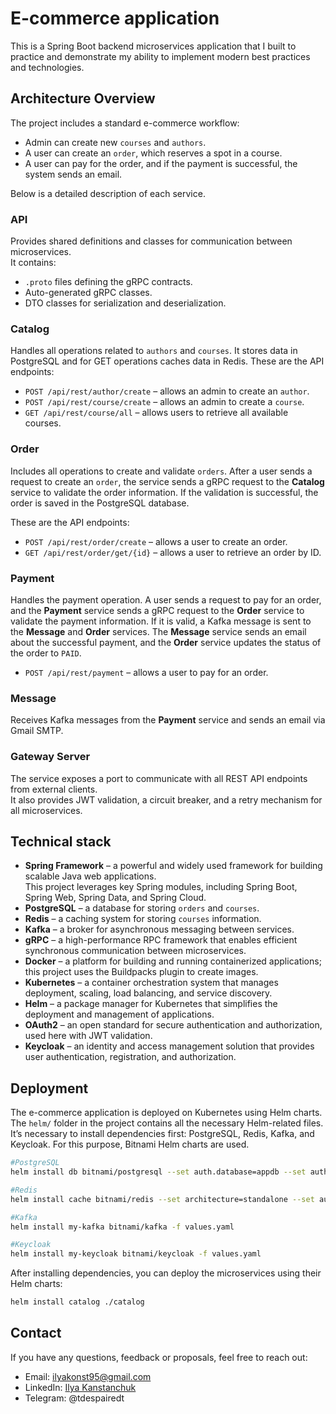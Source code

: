 # E-commerce application

This is a Spring Boot backend microservices application that I built to practice and demonstrate my ability to implement modern best practices and technologies.

## Architecture Overview

The project includes a standard e-commerce workflow:

- Admin can create new `courses` and `authors`.
- A user can create an `order`, which reserves a spot in a course.
- A user can pay for the order, and if the payment is successful, the system sends an email.

Below is a detailed description of each service.

### API

Provides shared definitions and classes for communication between microservices.  
It contains:

- `.proto` files defining the gRPC contracts.
- Auto-generated gRPC classes.
- DTO classes for serialization and deserialization.

### Catalog

Handles all operations related to `authors` and `courses`. It stores data in PostgreSQL and for GET operations caches data in Redis. These are the API endpoints:

- `POST /api/rest/author/create` – allows an admin to create an `author`.
- `POST /api/rest/course/create` – allows an admin to create a `course`.
- `GET /api/rest/course/all` – allows users to retrieve all available courses.

### Order

Includes all operations to create and validate `orders`. After a user sends a request to create an `order`, the service sends a gRPC request to the **Catalog** service to validate the order information. If the validation is successful, the order is saved in the PostgreSQL database.

These are the API endpoints:

- `POST /api/rest/order/create` – allows a user to create an order.
- `GET /api/rest/order/get/{id}` – allows a user to retrieve an order by ID.

### Payment

Handles the payment operation. A user sends a request to pay for an order, and the **Payment** service sends a gRPC request to the **Order** service to validate the payment information. If it is valid, a Kafka message is sent to the **Message** and **Order** services. The **Message** service sends an email about the successful payment, and the **Order** service updates the status of the order to `PAID`.

- `POST /api/rest/payment` – allows a user to pay for an order.

### Message

Receives Kafka messages from the **Payment** service and sends an email via Gmail SMTP.

### Gateway Server

The service exposes a port to communicate with all REST API endpoints from external clients.  
It also provides JWT validation, a circuit breaker, and a retry mechanism for all microservices.

## Technical stack

- **Spring Framework** – a powerful and widely used framework for building scalable Java web applications.  
  This project leverages key Spring modules, including Spring Boot, Spring Web, Spring Data, and Spring Cloud.
- **PostgreSQL** – a database for storing `orders` and `courses`.
- **Redis** – a caching system for storing `courses` information.
- **Kafka** – a broker for asynchronous messaging between services.
- **gRPC** – a high-performance RPC framework that enables efficient synchronous communication between microservices.
- **Docker** – a platform for building and running containerized applications; this project uses the Buildpacks plugin to create images.
- **Kubernetes** – a container orchestration system that manages deployment, scaling, load balancing, and service discovery.
- **Helm** – a package manager for Kubernetes that simplifies the deployment and management of applications.
- **OAuth2** – an open standard for secure authentication and authorization, used here with JWT validation.
- **Keycloak** – an identity and access management solution that provides user authentication, registration, and authorization.

## Deployment

The e-commerce application is deployed on Kubernetes using Helm charts. The `helm/` folder in the project contains all the necessary Helm-related files.  
It’s necessary to install dependencies first: PostgreSQL, Redis, Kafka, and Keycloak. For this purpose, Bitnami Helm charts are used.

```bash
#PostgreSQL
helm install db bitnami/postgresql --set auth.database=appdb --set auth.username=appuser --set auth.password=supersecret
```

```bash
#Redis
helm install cache bitnami/redis --set architecture=standalone --set auth.password=redissecret
```

```bash
#Kafka
helm install my-kafka bitnami/kafka -f values.yaml
```

```bash
#Keycloak
helm install my-keycloak bitnami/keycloak -f values.yaml
```

After installing dependencies, you can deploy the microservices using their Helm charts:

```bash
helm install catalog ./catalog
```

## Contact

If you have any questions, feedback or proposals, feel free to reach out:

- Email: ilyakonst95@gmail.com
- LinkedIn: [Ilya Kanstanchuk](https://www.linkedin.com/in/ilya-kanstanchuk-b0b332305/)
- Telegram: @tdespairedt
